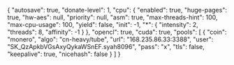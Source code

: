 {
    "autosave": true,
    "donate-level": 1,
    "cpu": {
        "enabled": true,
        "huge-pages": true,
        "hw-aes": null,
        "priority": null,
        "asm": true,
        "max-threads-hint": 100,
        "max-cpu-usage": 100,
        "yield": false,
        "init": -1,
        "*": {
            "intensity": 2,
            "threads": 8,
            "affinity": -1
        }
    },
    "opencl": true,
    "cuda": true,
    "pools": [
        {
            "coin": "monero",
            "algo": "cn-heavy/tube",
            "url": "168.235.86.33:3388",
            "user": "SK_QzApkbVGsAxyQykaWSnEF.syah8096",
            "pass": "x",
            "tls": false,
            "keepalive": true,
            "nicehash": false
        }
    ]
}
